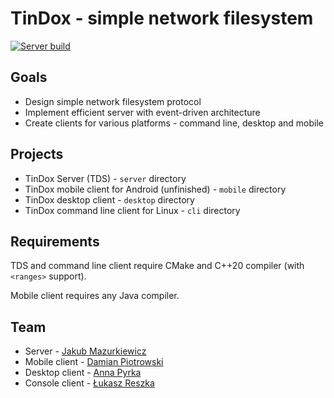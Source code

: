 # TinDox - simple network filesystem

[![Server build](https://github.com/JMazurkiewicz/TinDox/actions/workflows/server.yaml/badge.svg)](https://github.com/JMazurkiewicz/TinDox/actions/workflows/server.yaml)

## Goals

* Design simple network filesystem protocol
* Implement efficient server with event-driven architecture
* Create clients for various platforms - command line, desktop and mobile

## Projects

* TinDox Server (TDS) - `server` directory
* TinDox mobile client for Android (unfinished) - `mobile` directory
* TinDox desktop client - `desktop` directory
* TinDox command line client for Linux - `cli` directory

## Requirements

TDS and command line client require CMake and C++20 compiler (with `<ranges>` support).

Mobile client requires any Java compiler.

## Team

* Server - [Jakub Mazurkiewicz](https://github.com/JMazurkiewicz)
* Mobile client - [Damian Piotrowski](https://github.com/dam1508)
* Desktop client - [Anna Pyrka](https://github.com/annapyrka)
* Console client - [Łukasz Reszka](https://github.com/LukaszReszka)
